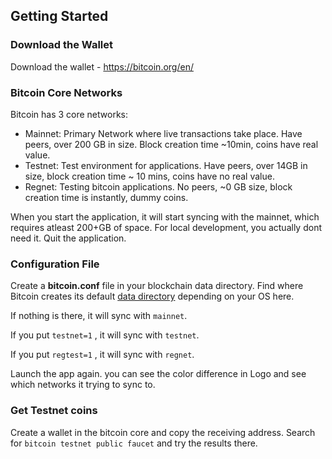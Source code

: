 ## Getting Started

### Download the Wallet

Download the wallet - https://bitcoin.org/en/

### Bitcoin Core Networks

Bitcoin has 3 core networks:
* Mainnet: Primary Network where live transactions take place. Have peers, over 200 GB in size. Block creation time ~10min, coins have real value.
* Testnet: Test environment for applications. Have peers, over 14GB in size, block creation time ~ 10 mins, coins have no real value.
* Regnet: Testing bitcoin applications. No peers, ~0 GB size, block creation time is instantly, dummy coins.


When you start the application, it will start syncing with the mainnet, which requires atleast 200+GB of space. For local development, you actually dont need it. Quit the application. 

### Configuration File

Create a **bitcoin.conf** file in your blockchain data directory. Find where Bitcoin creates its default [data directory](https://en.bitcoin.it/wiki/Data_directory) depending on your OS here.

If nothing is there, it will sync with `mainnet`.

If you put `testnet=1` , it will sync with `testnet`.

If you put `regtest=1` , it will sync with `regnet`.

Launch the app again. you can see the color difference in Logo and see which networks it trying to sync to.

### Get Testnet coins

Create a wallet in the bitcoin core and copy the receiving address. Search for `bitcoin testnet public faucet` and try the results there. 



